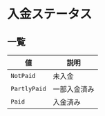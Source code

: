 

入金ステータス
=======


一覧
--




| 値 | 説明 |
| --- | --- |
| `NotPaid` | 未入金 |
| `PartlyPaid` | 一部入金済み |
| `Paid` | 入金済み |



